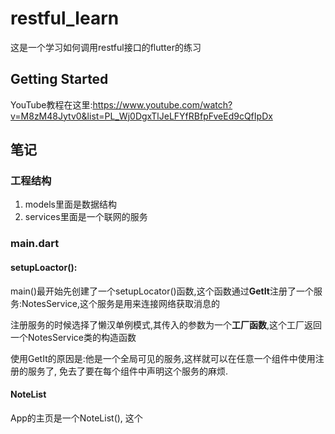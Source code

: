 # restful_learn

这是一个学习如何调用restful接口的flutter的练习

## Getting Started

YouTube教程在这里:https://www.youtube.com/watch?v=M8zM48Jytv0&list=PL_Wj0DgxTlJeLFYfRBfpFveEd9cQfIpDx

## 笔记
### 工程结构
1. models里面是数据结构
2. services里面是一个联网的服务
### main.dart
#### setupLoactor():
main()最开始先创建了一个setupLocator()函数,这个函数通过**GetIt**注册了一个服务:NotesService,这个服务是用来连接网络获取消息的

注册服务的时候选择了懒汉单例模式,其传入的参数为一个**工厂函数**,这个工厂返回一个NotesService类的构造函数

使用GetIt的原因是:他是一个全局可见的服务,这样就可以在任意一个组件中使用注册的服务了, 免去了要在每个组件中声明这个服务的麻烦.

#### NoteList
App的主页是一个NoteList(), 这个



